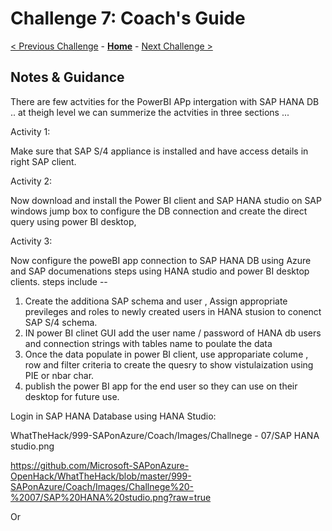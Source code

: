 # Challenge 7: Coach's Guide

[< Previous Challenge](./06-deploymongo.md) - **[Home](README.md)** - [Next Challenge >](./08-storage.md)

## Notes & Guidance

There are few  actvities for the PowerBI APp intergation with SAP HANA DB ..
at theigh level we can summerize the actvities in three sections ...

Activity 1:  

Make sure that   SAP S/4 appliance is installed and have access details in right SAP client. 

Activity 2:   

Now download  and install  the Power BI client  and SAP HANA studio on SAP   windows jump box to configure the DB connection and create the direct query using power BI desktop, 
 
Activity 3:  

Now  configure the poweBI app connection to SAP HANA DB using Azure  and SAP documenations steps using  HANA studio and power BI desktop clients.
steps include --
   1. Create the additiona SAP schema and user , Assign appropriate previleges and roles to newly created users in HANA stusion to conenct SAP S/4 schema.
   2. IN power BI clinet GUI add the user name / password of HANA db users and connection strings with tables name to poulate the data
   3. Once the data populate in power BI client, use appropariate colume , row and filter criteria to create the quesry to show vistulaization using PIE or nbar char.
   4. publish the power BI app for the end user so they can use on their desktop for future use.


Login in SAP HANA Database using HANA Studio: 

WhatTheHack/999-SAPonAzure/Coach/Images/Challnege - 07/SAP HANA studio.png

 https://github.com/Microsoft-SAPonAzure-OpenHack/WhatTheHack/blob/master/999-SAPonAzure/Coach/Images/Challnege%20-%2007/SAP%20HANA%20studio.png?raw=true

 

 


 

Or  

 

